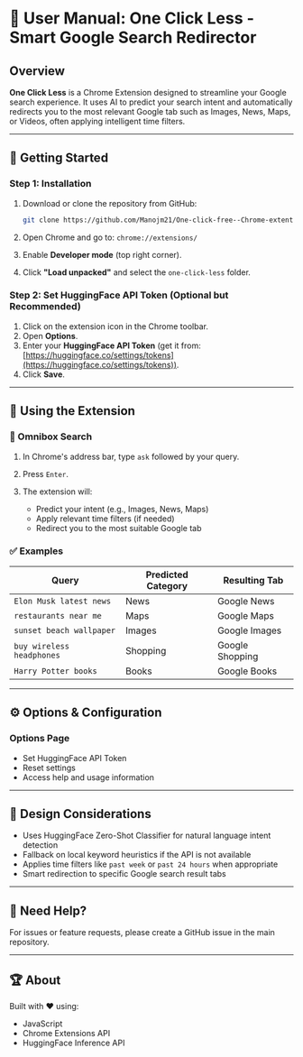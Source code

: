 # 📃 User Manual: One Click Less - Smart Google Search Redirector

## Overview

**One Click Less** is a Chrome Extension designed to streamline your Google search experience. It uses AI to predict your search intent and automatically redirects you to the most relevant Google tab such as Images, News, Maps, or Videos, often applying intelligent time filters.

---

## 🔑 Getting Started

### Step 1: Installation

1. Download or clone the repository from GitHub:

   ```bash
   git clone https://github.com/Manojm21/One-click-free--Chrome-extention.git
   ```
2. Open Chrome and go to: `chrome://extensions/`
3. Enable **Developer mode** (top right corner).
4. Click **"Load unpacked"** and select the `one-click-less` folder.

### Step 2: Set HuggingFace API Token (Optional but Recommended)

1. Click on the extension icon in the Chrome toolbar.
2. Open **Options**.
3. Enter your **HuggingFace API Token** (get it from: [https://huggingface.co/settings/tokens](https://huggingface.co/settings/tokens)).
4. Click **Save**.

---

## 🔎 Using the Extension

### 🔑 Omnibox Search

1. In Chrome's address bar, type `ask` followed by your query.
2. Press `Enter`.
3. The extension will:

   * Predict your intent (e.g., Images, News, Maps)
   * Apply relevant time filters (if needed)
   * Redirect you to the most suitable Google tab

### ✅ Examples

| Query                     | Predicted Category | Resulting Tab   |
| ------------------------- | ------------------ | --------------- |
| `Elon Musk latest news`   | News               | Google News     |
| `restaurants near me`     | Maps               | Google Maps     |
| `sunset beach wallpaper`  | Images             | Google Images   |
| `buy wireless headphones` | Shopping           | Google Shopping |
| `Harry Potter books`      | Books              | Google Books    |

---

## ⚙ Options & Configuration

### Options Page

* Set HuggingFace API Token
* Reset settings
* Access help and usage information

---

## 🎨 Design Considerations

* Uses HuggingFace Zero-Shot Classifier for natural language intent detection
* Fallback on local keyword heuristics if the API is not available
* Applies time filters like `past week` or `past 24 hours` when appropriate
* Smart redirection to specific Google search result tabs

---

## 🙋 Need Help?

For issues or feature requests, please create a GitHub issue in the main repository.

---

## 🏆 About

Built with ❤️ using:

* JavaScript
* Chrome Extensions API
* HuggingFace Inference API


